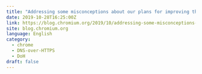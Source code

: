 ```yaml
---
title: "Addressing some misconceptions about our plans for improving the security of DNS"
date: 2019-10-28T16:25:00Z
link: https://blog.chromium.org/2019/10/addressing-some-misconceptions-about.html?utm_medium=RSS&utm_source=news.12bit.vn
site: blog.chromium.org
language: English
category:
  - chrome
  - DNS-over-HTTPS
  - DoH
draft: false
---
```

